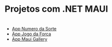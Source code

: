 # Projetos com .NET MAUI <h1>
* [App Numero da Sorte](https://github.com/Matheus-Nardi/MAUI/blob/main/AppNumeroDaSorte/readmeApp.md)
* [App Jogo da Forca](https://github.com/Matheus-Nardi/MAUI/blob/main/AppJogoDaForca/readme.md)
* [App Maui Gallery](https://github.com/Matheus-Nardi/MAUI/blob/main/AppMauiGallery/readme/readme.md)
